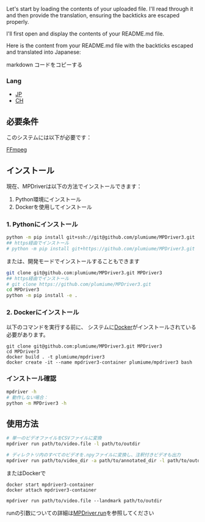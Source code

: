 
Let's start by loading the contents of your uploaded file. I'll read through it and then provide the translation, ensuring the backticks are escaped properly.

I'll first open and display the contents of your README.md file.

Here is the content from your README.md file with the backticks escaped and translated into Japanese:

markdown
コードをコピーする
### Lang
- [JP](/rm/jp.md)
- [CH](/rm/ch.md)

## 必要条件

このシステムには以下が必要です：

[FFmpeg](https://ffmpeg.org/download.html)

## インストール

現在、MPDriverは以下の方法でインストールできます：
1. Python環境にインストール
2. Dockerを使用してインストール

### 1. Pythonにインストール

```bash
python -m pip install git+ssh://git@github.com/plumiume/MPDriver3.git
## https経由でインストール
# python -m pip install git+https://github.com/plumiume/MPDriver3.git
```

または、開発モードでインストールすることもできます

```bash
git clone git@github.com:plumiume/MPDriver3.git MPDriver3
## https経由でインストール
# git clone https://github.com/plumiume/MPDriver3.git
cd MPDriver3
python -m pip install -e .
```

### 2. Dockerにインストール

以下のコマンドを実行する前に、
システムに[Docker](https://www.docker.com/)がインストールされている必要があります。

```shell
git clone git@github.com:plumiume/MPDriver3.git MPDriver3
cd MPDriver3
docker build . -t plumiume/mpdriver3
docker create -it --name mpdriver3-container plumiume/mpdriver3 bash
```

### インストール確認

```bash
mpdriver -h
# 動作しない場合：
python -m MPDriver3 -h
```

## 使用方法

```bash
# 単一のビデオファイルをCSVファイルに変換
mpdriver run path/to/video.file -l path/to/outdir

# ディレクトリ内のすべてのビデオを.npyファイルに変換し、注釈付きビデオも出力
mpdriver run path/to/video_dir -a path/to/annotated_dir -l path/to/outdir .npy
```

またはDockerで

```shell
docker start mpdriver3-container
docker attach mpdriver3-container
```

```shell
mpdriver run path/to/video.file --landmark path/to/outdir
```

runの引数についての詳細は[MPDriver.run](mpdriver/apps/run/README.md)を参照してください
